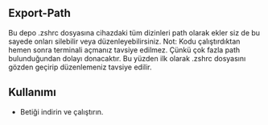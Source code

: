 ## Export-Path

Bu depo .zshrc dosyasına cihazdaki tüm dizinleri path olarak ekler siz de bu sayede onları silebilir veya düzenleyebilirsiniz.
Not: Kodu çalıştırdıktan hemen sonra terminali açmanız tavsiye edilmez. Çünkü çok fazla path bulunduğundan dolayı donacaktır. Bu yüzden ilk olarak .zshrc dosyasını gözden geçirip düzenlemeniz tavsiye edilir.

## Kullanımı

- Betiği indirin ve çalıştırın.

